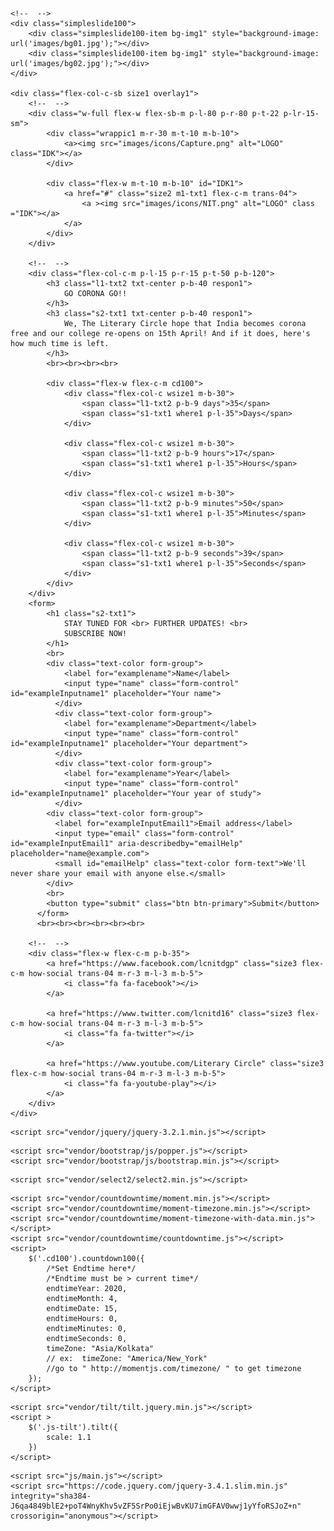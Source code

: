 <!DOCTYPE html>
<html lang="en">
<head>
	<link rel="stylesheet" href="https://stackpath.bootstrapcdn.com/bootstrap/4.4.1/css/bootstrap.min.css" integrity="sha384-Vkoo8x4CGsO3+Hhxv8T/Q5PaXtkKtu6ug5TOeNV6gBiFeWPGFN9MuhOf23Q9Ifjh" crossorigin="anonymous">
	<title>A basic landing page</title>
	<meta charset="UTF-8">
	<meta name="viewport" content="width=device-width, initial-scale=1">
<!--===============================================================================================-->	
	<link rel="icon" type="image/png" href="images/icons/favicon.ico"/>
<!--===============================================================================================-->
	<link rel="stylesheet" type="text/css" href="vendor/bootstrap/css/bootstrap.min.css">
<!--===============================================================================================-->
	<link rel="stylesheet" type="text/css" href="fonts/font-awesome-4.7.0/css/font-awesome.min.css">
<!--===============================================================================================-->
	<link rel="stylesheet" type="text/css" href="vendor/animate/animate.css">
<!--===============================================================================================-->
	<link rel="stylesheet" type="text/css" href="vendor/select2/select2.min.css">
<!--===============================================================================================-->
	<link rel="stylesheet" type="text/css" href="css/util.css">
	<link rel="stylesheet" type="text/css" href="css/main.css">
<!--===============================================================================================-->
</head>
<body>
	
	<!--  -->
	<div class="simpleslide100">
		<div class="simpleslide100-item bg-img1" style="background-image: url('images/bg01.jpg');"></div>
		<div class="simpleslide100-item bg-img1" style="background-image: url('images/bg02.jpg');"></div>
	</div>

	<div class="flex-col-c-sb size1 overlay1">
		<!--  -->
		<div class="w-full flex-w flex-sb-m p-l-80 p-r-80 p-t-22 p-lr-15-sm">
			<div class="wrappic1 m-r-30 m-t-10 m-b-10">
				<a><img src="images/icons/Capture.png" alt="LOGO" class="IDK"></a>
			</div>

			<div class="flex-w m-t-10 m-b-10" id="IDK1">
				<a href="#" class="size2 m1-txt1 flex-c-m trans-04">
					<a ><img src="images/icons/NIT.png" alt="LOGO" class ="IDK"></a>
				</a>
			</div>
		</div>

		<!--  -->
		<div class="flex-col-c-m p-l-15 p-r-15 p-t-50 p-b-120">
			<h3 class="l1-txt2 txt-center p-b-40 respon1">
				GO CORONA GO!!
			</h3>
			<h3 class="s2-txt1 txt-center p-b-40 respon1">
			    We, The Literary Circle hope that India becomes corona free and our college re-opens on 15th April! And if it does, here's how much time is left.
			</h3>
			<br><br><br><br>

			<div class="flex-w flex-c-m cd100">
				<div class="flex-col-c wsize1 m-b-30">
					<span class="l1-txt2 p-b-9 days">35</span>
					<span class="s1-txt1 where1 p-l-35">Days</span>
				</div>

				<div class="flex-col-c wsize1 m-b-30">
					<span class="l1-txt2 p-b-9 hours">17</span>
					<span class="s1-txt1 where1 p-l-35">Hours</span>
				</div>

				<div class="flex-col-c wsize1 m-b-30">
					<span class="l1-txt2 p-b-9 minutes">50</span>
					<span class="s1-txt1 where1 p-l-35">Minutes</span>
				</div>

				<div class="flex-col-c wsize1 m-b-30">
					<span class="l1-txt2 p-b-9 seconds">39</span>
					<span class="s1-txt1 where1 p-l-35">Seconds</span>
				</div>
			</div>
		</div>
		<form>
			<h1 class="s2-txt1">
				STAY TUNED FOR <br> FURTHER UPDATES! <br>
				SUBSCRIBE NOW!
			</h1>
			<br>
			<div class="text-color form-group">
				<label for="examplename">Name</label>
				<input type="name" class="form-control" id="exampleInputname1" placeholder="Your name">
			  </div>
			  <div class="text-color form-group">
				<label for="examplename">Department</label>
				<input type="name" class="form-control" id="exampleInputname1" placeholder="Your department">
			  </div>
			  <div class="text-color form-group">
				<label for="examplename">Year</label>
				<input type="name" class="form-control" id="exampleInputname1" placeholder="Your year of study">
			  </div>
			<div class="text-color form-group">
			  <label for="exampleInputEmail1">Email address</label>
			  <input type="email" class="form-control" id="exampleInputEmail1" aria-describedby="emailHelp" placeholder="name@example.com">
			  <small id="emailHelp" class="text-color form-text">We'll never share your email with anyone else.</small>
			</div>
            <br>
			<button type="submit" class="btn btn-primary">Submit</button>
		  </form>
		  <br><br><br><br><br><br>
	
		<!--  -->
		<div class="flex-w flex-c-m p-b-35">
			<a href="https://www.facebook.com/lcnitdgp" class="size3 flex-c-m how-social trans-04 m-r-3 m-l-3 m-b-5">
				<i class="fa fa-facebook"></i>
			</a>

			<a href="https://www.twitter.com/lcnitd16" class="size3 flex-c-m how-social trans-04 m-r-3 m-l-3 m-b-5">
				<i class="fa fa-twitter"></i>
			</a>

			<a href="https://www.youtube.com/Literary Circle" class="size3 flex-c-m how-social trans-04 m-r-3 m-l-3 m-b-5">
				<i class="fa fa-youtube-play"></i>
			</a>
		</div>
	</div>
	

	

<!--===============================================================================================-->	
	<script src="vendor/jquery/jquery-3.2.1.min.js"></script>
<!--===============================================================================================-->
	<script src="vendor/bootstrap/js/popper.js"></script>
	<script src="vendor/bootstrap/js/bootstrap.min.js"></script>
<!--===============================================================================================-->
	<script src="vendor/select2/select2.min.js"></script>
<!--===============================================================================================-->
	<script src="vendor/countdowntime/moment.min.js"></script>
	<script src="vendor/countdowntime/moment-timezone.min.js"></script>
	<script src="vendor/countdowntime/moment-timezone-with-data.min.js"></script>
	<script src="vendor/countdowntime/countdowntime.js"></script>
	<script>
		$('.cd100').countdown100({
			/*Set Endtime here*/
			/*Endtime must be > current time*/
			endtimeYear: 2020,
			endtimeMonth: 4,
			endtimeDate: 15,
			endtimeHours: 0,
			endtimeMinutes: 0,
			endtimeSeconds: 0,
			timeZone: "Asia/Kolkata" 
			// ex:  timeZone: "America/New_York"
			//go to " http://momentjs.com/timezone/ " to get timezone
		});
	</script>
<!--===============================================================================================-->
	<script src="vendor/tilt/tilt.jquery.min.js"></script>
	<script >
		$('.js-tilt').tilt({
			scale: 1.1
		})
	</script>
<!--===============================================================================================-->
	<script src="js/main.js"></script>
	<script src="https://code.jquery.com/jquery-3.4.1.slim.min.js" integrity="sha384-J6qa4849blE2+poT4WnyKhv5vZF5SrPo0iEjwBvKU7imGFAV0wwj1yYfoRSJoZ+n" crossorigin="anonymous"></script>
<script src="https://cdn.jsdelivr.net/npm/popper.js@1.16.0/dist/umd/popper.min.js" integrity="sha384-Q6E9RHvbIyZFJoft+2mJbHaEWldlvI9IOYy5n3zV9zzTtmI3UksdQRVvoxMfooAo" crossorigin="anonymous"></script>
<script src="https://stackpath.bootstrapcdn.com/bootstrap/4.4.1/js/bootstrap.min.js" integrity="sha384-wfSDF2E50Y2D1uUdj0O3uMBJnjuUD4Ih7YwaYd1iqfktj0Uod8GCExl3Og8ifwB6" crossorigin="anonymous"></script>

</body>
</html>
